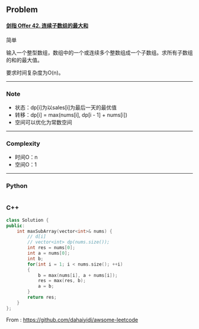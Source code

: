 ## Problem

#### [剑指 Offer 42. 连续子数组的最大和](https://leetcode-cn.com/problems/lian-xu-zi-shu-zu-de-zui-da-he-lcof/)

简单

输入一个整型数组，数组中的一个或连续多个整数组成一个子数组。求所有子数组的和的最大值。

要求时间复杂度为O(n)。 

------

### Note

- 状态：dp[i]为以sales[i]为最后一天的最优值
- 转移：dp[i] = max(nums[i], dp[i - 1] + nums[i])
- 空间可以优化为常数空间

------

### Complexity

- 时间O：n
- 空间O：1

------

### Python

```python

```

### C++

```C++
class Solution {
public:
    int maxSubArray(vector<int>& nums) {
        // d[i]
        // vector<int> dp(nums.size());
        int res = nums[0];
        int a = nums[0];
        int b;
        for(int i = 1; i < nums.size(); ++i)
        {
            b = max(nums[i], a + nums[i]);
            res = max(res, b);
            a = b;
        }
        return res;
    }
};
```



From : https://github.com/dahaiyidi/awsome-leetcode
